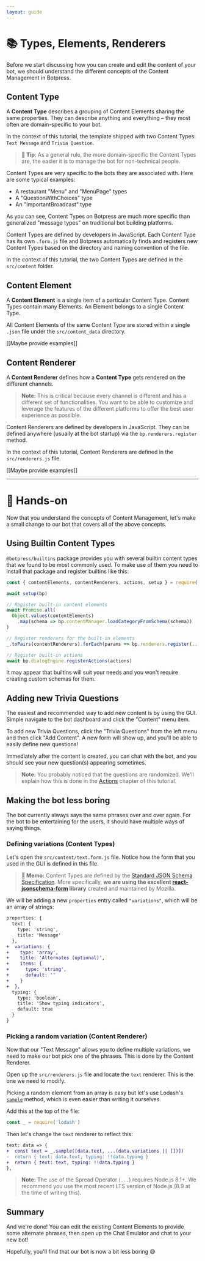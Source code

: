 ```yaml
---
layout: guide
---
```


# 📚 Types, Elements, Renderers

Before we start discussing how you can create and edit the content of your bot, we should understand the different concepts of the Content Management in Botpress.

## Content Type

A **Content Type** describes a grouping of Content Elements sharing the same properties. They can describe anything and everything – they most often are domain-specific to your bot.

In the context of this tutorial, the template shipped with two Content Types: `Text Message` and `Trivia Question`.

> **🌟 Tip**: As a general rule, the more domain-specific the Content Types are, the easier it is to manage the bot for non-technical people.

Content Types are very specific to the bots they are associated with. Here are some typical examples:
- A restaurant "Menu" and "MenuPage" types
- A "QuestionWithChoices" type
- An "ImportantBroadcast" type

As you can see, Content Types on Botpress are much more specific than generalized "message types" on traditional bot building platforms.

Content Types are defined by developers in JavaScript. Each Content Type has its own `.form.js` file and Botpress automatically finds and registers new Content Types based on the directory and naming convention of the file.

In the context of this tutorial, the two Content Types are defined in the `src/content` folder.

## Content Element

A **Content Element** is a single item of a particular Content Type. Content Types contain many Elements. An Element belongs to a single Content Type.

All Content Elements of the same Content Type are stored within a single `.json` file under the `src/content_data` directory.

[[Maybe provide examples]]

## Content Renderer

A **Content Renderer** defines how a **Content Type** gets rendered on the different channels.

> **Note:** This is critical because every channel is different and has a different set of functionalities. You want to be able to customize and leverage the features of the different platforms to offer the best user experience as possible.

Content Renderers are defined by developers in JavaScript. They can be defined anywhere (usually at the bot startup) via the `bp.renderers.register` method.

In the context of this tutorial, Content Renderers are defined in the `src/renderers.js` file.

[[Maybe provide examples]]

---

#  🔨 Hands-on

Now that you understand the concepts of Content Management, let's make a small change to our bot that covers all of the above concepts.

## Using Builtin Content Types

`@botpress/builtins` package provides you with several builtin content types that we found to be most commonly used. To make use of them you need to install that package and register builtins like this:

```js
const { contentElements, contentRenderers, actions, setup } = require('@botpress/builtins')

await setup(bp)

// Register built-in content elements
await Promise.all(
  Object.values(contentElements)
    .map(schema => bp.contentManager.loadCategoryFromSchema(schema))
)

// Register renderers for the built-in elements
_.toPairs(contentRenderers).forEach(params => bp.renderers.register(...params))

// Register built-in actions
await bp.dialogEngine.registerActions(actions)
```

It may appear that builtins will suit your needs and you won't require creating custom schemas for them.

## Adding new Trivia Questions

The easiest and recommended way to add new content is by using the GUI. Simple navigate to the bot dashboard and click the "Content" menu item.

To add new Trivia Questions, click the "Trivia Questions" from the left menu and then click "Add Content". A new form will show up, and you'll be able to easily define new questions!

Immediately after the content is created, you can chat with the bot, and you should see your new question(s) appearing sometimes.

> **Note:** You probably noticed that the questions are randomized. We'll explain how this is done in the [Actions](./trivia_actions) chapter of this tutorial.

## Making the bot less boring

The bot currently always says the same phrases over and over again. For the bot to be entertaining for the users, it should have multiple ways of saying things.

### Defining variations (Content Types)

Let's open the `src/content/text.form.js` file. Notice how the form that you used in the GUI is defined in this file.

> **📌 Memo:** Content Types are defined by the [Standard JSON Schema Specification](http://json-schema.org/). More specifically, **we are using the excellent [react-jsonschema-form](https://github.com/mozilla-services/react-jsonschema-form) library** created and maintained by Mozilla.

We will be adding a new `properties` entry called `"variations"`, which will be an array of strings:

```diff
properties: {
  text: {
    type: 'string',
    title: 'Message'
  },
+  variations: {
+    type: 'array',
+    title: 'Alternates (optional)',
+    items: {
+      type: 'string',
+      default: ''
+    }
+  },
  typing: {
    type: 'boolean',
    title: 'Show typing indicators',
    default: true
  }
}
```

### Picking a random variation (Content Renderer)

Now that our "Text Message" allows you to define multiple variations, we need to make our bot pick one of the phrases. This is done by the Content Renderer.

Open up the `src/renderers.js` file and locate the `text` renderer. This is the one we need to modify.

Picking a random element from an array is easy but let's use Lodash's [`sample`](https://lodash.com/docs/4.17.5#sample) method, which is even easier than writing it ourselves.

Add this at the top of the file:

```js
const _ = require('lodash')
```

Then let's change the `text` renderer to reflect this:

```diff
text: data => {
+  const text = _.sample([data.text, ...(data.variations || [])])
-  return { text: data.text, typing: !!data.typing }
+  return { text: text, typing: !!data.typing }
},
```

> **Note:** The use of the Spread Operator (`...`) requires Node.js 8.1+. We recommend you use the most recent LTS version of Node.js (8.9 at the time of writing this).

## Summary

And we're done! You can edit the existing Content Elements to provide some alternate phrases, then open up the Chat Emulator and chat to your new bot!

Hopefully, you'll find that our bot is now a bit less boring 😅
